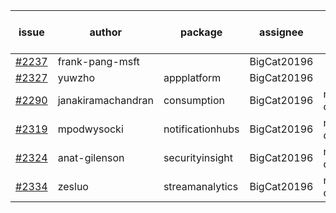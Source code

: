 | issue | author | package | assignee | bot advice | created date of issue | target release date | date from target |
| ------ | ------ | ------ | ------ | ------ | ------ | ------ | :-----: |
| [#2237](https://github.com/Azure/sdk-release-request/issues/2237) | frank-pang-msft |   | BigCat20196 |   | 11-19 | 12-02 |   |
| [#2327](https://github.com/Azure/sdk-release-request/issues/2327) | yuwzho | appplatform | BigCat20196 |   | 12-22 | 01-17 |   |
| [#2290](https://github.com/Azure/sdk-release-request/issues/2290) | janakiramachandran | consumption | BigCat20196 | new comment.  <br> | 12-08 | 12-22 |   |
| [#2319](https://github.com/Azure/sdk-release-request/issues/2319) | mpodwysocki | notificationhubs | BigCat20196 |   release date < 2 ! <br> | 12-17 | 01-03 | -1 |
| [#2324](https://github.com/Azure/sdk-release-request/issues/2324) | anat-gilenson | securityinsight | BigCat20196 |   release date < 2 ! <br> | 12-19 | 01-03 | -1 |
| [#2334](https://github.com/Azure/sdk-release-request/issues/2334) | zesluo | streamanalytics | BigCat20196 |   release date < 2 ! <br> | 12-23 | 01-07 | 2 |
